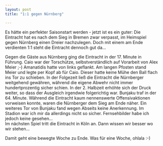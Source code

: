```yaml
---
layout: post
title: "1:1 gegen Nürnberg"

---
```


Es hätte ein perfekter Saisonstart werden - jetzt ist es ein guter: Die Eintracht hat es nach dem Sieg in Bremen zwar verpasst, im Heimspiel gegen Nürnberg einen Dreier nachzulegen. Doch mit einem am Ende verdienten 1:1 steht die Eintracht dennoch gut da...

Gegen die Gäste aus Nürnberg ging die Eintracht in der 17. Minute in Führung. Caio war der Torschütze, selbstverständlich auf Vorarbeit von Alex Meier ;-) Amanatidis hatte von links geflankt. Am langen Pfosten stand Meier und legte per Kopf ab für Caio. Dieser hatte keine Mühe den Ball flach ins Tor zu schieben. In der Folgezeit ließ die Eintracht die Nürnberger weitgehend gewähren, während die eigene Abwehr nicht immer hundertprozentig sicher schien. In der 2. Halbzeit erhöhte sich der Druck weiter, so dass der Ausgleich irgendwie folgerichtig war. Bunjaku traf in der 64. Minute. Während die Eintracht kaum nennenswerte Offensivaktionen vorweisen konnte, waren die Nürnberger dem Sieg am Ende näher. Ein weiteres Tor von Bunjaku fand wegen Abseits keine Anerkennung. Im Stadion war ich mir da allerdings nicht so sicher. Fernsehbilder habe ich jedoch keine gesehen...  
Im nächsten Spiel tritt die Eintracht in Köln an. Dann wissen wir besser wo wir stehen...

Damit geht eine bewegte Woche zu Ende. Was für eine Woche, ohlala :-)
